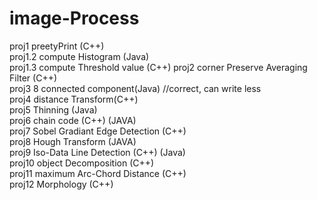 # image-Process
   proj1 preetyPrint (C++)  
   proj1.2 compute Histogram (Java)    
   proj1.3 compute Threshold value (C++) 
   proj2 corner Preserve Averaging Filter (C++)  
   proj3 8 connected component(Java) //correct, can write less  
   proj4 distance Transform(C++)   
   proj5 Thinning (Java)  
   proj6 chain code (C++) (JAVA)  
   proj7 Sobel Gradiant Edge Detection (C++)   
   proj8 Hough Transform (JAVA)   
   proj9 Iso-Data Line Detection (C++) (Java)   
   proj10 object Decomposition (C++)  
   proj11 maximum Arc-Chord Distance (C++)   
   proj12 Morphology (C++)  

